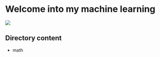 # Welcome into my machine learning
<img src="https://recursos.bps.com.es/files/982/78.jpg">

## Directory content
- math
